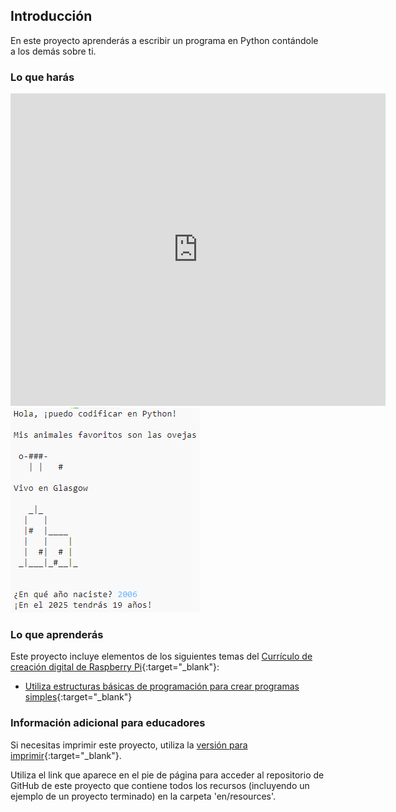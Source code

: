 ## Introducción

En este proyecto aprenderás a escribir un programa en Python contándole a los demás sobre ti.

### Lo que harás

<div class="trinket">
  <iframe src="https://trinket.io/embed/python/a1f663ae0d?outputOnly=true&start=result" width="600" height="500" frameborder="0" marginwidth="0" marginheight="0" allowfullscreen>
  </iframe>
  <img src="images/me-final.png">
</div>

### Lo que aprenderás

Este proyecto incluye elementos de los siguientes temas del [Currículo de creación digital de Raspberry Pi](http://rpf.io/curriculum){:target="_blank"}:

+ [Utiliza estructuras básicas de programación para crear programas simples](https://www.raspberrypi.org/curriculum/programming/creator){:target="_blank"}

### Información adicional para educadores

Si necesitas imprimir este proyecto, utiliza la [versión para imprimir](https://projects.raspberrypi.org/en/projects/about-me/print){:target="_blank"}.

Utiliza el link que aparece en el pie de página para acceder al repositorio de GitHub de este proyecto que contiene todos los recursos (incluyendo un ejemplo de un proyecto terminado) en la carpeta 'en/resources'.
